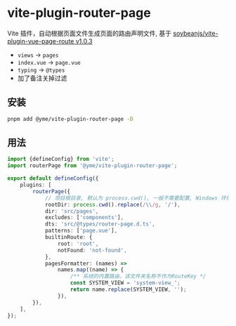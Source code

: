 # vite-plugin-router-page

Vite 插件，自动根据页面文件生成页面的路由声明文件, 基于 [soybeanjs/vite-plugin-vue-page-route v1.0.3](https://github.com/soybeanjs/vite-plugin-vue-page-route/tree/v1.0.3)

- `views` -> `pages`
- `index.vue` -> `page.vue`
- `typing` -> `@types`
- 加了备注关掉过滤

## 安装

```sh
pnpm add @yme/vite-plugin-router-page -D
```

## 用法

```ts
import {defineConfig} from 'vite';
import routerPage from '@yme/vite-plugin-router-page';

export default defineConfig({
	plugins: [
		routerPage({
			// 项目根目录, 默认为 process.cwd(), 一般不需要配置, Windows 环境下需要将 \ 替换为 /
			rootDir: process.cwd().replace(/\\/g, '/'),
			dir: 'src/pages',
			excludes: ['components'],
			dts: 'src/@types/router-page.d.ts',
			patterns: ['page.vue'],
			builtinRoute: {
				root: 'root',
				notFound: 'not-found',
			},
			pagesFormatter: (names) =>
				names.map((name) => {
					/** 系统的内置路由，该文件夹名称不作为RouteKey */
					const SYSTEM_VIEW = 'system-view_';
					return name.replace(SYSTEM_VIEW, '');
				}),
		}),
	],
});
```
